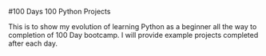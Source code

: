 #100 Days 100 Python Projects

This is to show my evolution of learning Python as a beginner all the way to completion of 100 Day bootcamp.  I will provide example projects completed after each day. 
